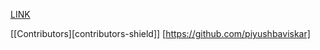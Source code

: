 [LINK](https://piyushbaviskar.github.io/jalgaon-hub/ "Click Here...")

[[Contributors][contributors-shield]] [https://github.com/piyushbaviskar]

